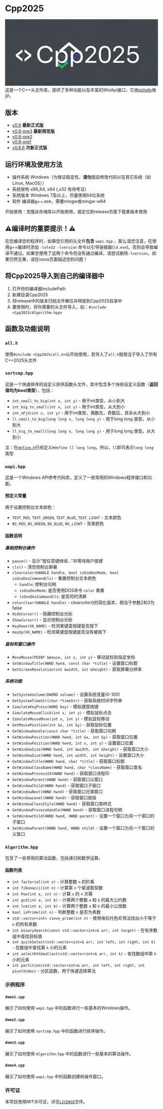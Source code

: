 # Cpp2025

![img](imgs/logo.png)
这是一个C++头文件库，提供了多种功能以及丰富的WinApi接口，它由[pztsdy](http://www.github.com/pztsdy)维护。

## 版本

- [v0.9](https://github.com/pztsdy/Cpp2025/releases/tag/v0.9) **最新正式版**
- [v0.9-pre3](https://github.com/pztsdy/Cpp2025/releases/tag/v0.9pre3) **最新预览版**
- [v0.9-pre2](https://github.com/pztsdy/Cpp2025/releases/tag/v0.9pre2)
- [v0.9-pre1](https://github.com/pztsdy/Cpp2025/releases/tag/v0.9pre)
- [v0.8.6](https://github.com/pztsdy/Cpp2025/releases/tag/v0.8.6) **次新正式版**

## 运行环境及使用方法
- 操作系统
  Windows（为保证稳定性，**请勿**擅自修改代码以在其它系统（如Linux, MacOS））
- 系统架构
  x86_64, x64 \(,x32 有待考证\)
- 系统版本
  Windows 7及以上，尽量使用64位系统
- 软件
  编译器g++.exe，需要mingw或mingw-w64

开始使用：克隆此存储库以开始使用，或定位到release页面下载某版本使用

## ⚠编译时的重要提示！⚠
在您编译您的程序时，如果您引用的头文件**包含** `wapi.hpp` ，那么请您注意，在使用g++编译时添加 `-lole32 -lversion` 命令以引导链接器(`ld.exe`)。否则会导致编译不通过。如果您使用了这两个命令但没有通过编译，请尝试删除`-lversion`，如果仍然无果，请在issus页面描述您的问题！

## 将Cpp2025导入到自己的编译器中
1. 打开你的编译器IncludePath
2. 新建目录Cpp2025
3. 将release中的版本归档文件解压并释放到Cpp2025目录中
4. 要使用时，将你需要的头文件导入，如：`#include <Cpp2025/Algorithm.hpp>`

## 函数及功能说明

### `all.h`
使用`#include <Cpp2025/all.h>`以开始使用，若导入了`all.h`就相当于导入了所有C++2025头文件

### `sortcmp.hpp`
这是一个快速排序的自定义排序函数头文件，其中包含多个快排自定义函数（**返回值均为bool类型**），包括：
- `int_small_to_big(int x, int y)` - 用于int类型，从小到大
- `int_big_to_small(int x, int y)` - 用于int类型，从大到小
- `int_oFjS(int x, int y)` - 用于int类型，偶数先，奇数后，其余从大到小
- `ll_small_to_big(long long x, long long y)` - 用于long long 类型，从小到大
- `ll_big_to_small(long long x, long long y)` - 用于long long 类型，从大到小

注：在[`define.h`](define.h)已经定义`#define ll long long`，所以，`ll`即可表示`long long` 类型

### `wapi.hpp`
这是一个Windows API参考代码库，定义了一些常用的Windows程序接口和功能。

#### 预定义常量
用于设置控制台文本颜色：
- `TEXT_RED`, `TEXT_GREEN`, `TEXT_BLUE`, `TEXT_LIGHT` - 文本颜色
- `BG_RED`, `BG_GREEN`, `BG_BLUE`, `BG_LIGHT` - 背景颜色

#### 函数说明
##### 基础控制台操作
- `pause()` - 显示"按任意键继续..."并等待用户按键
- `cls()` - 清空控制台屏幕
- `clearcolor(HANDLE handle, bool isUseDosMode, bool isUseDosCommandCls)` - 重置控制台文本颜色
  - `handle`: 控制台句柄
  - `isUseDosMode`: 是否使用DOS命令 `color` 重置
  - `isUseDosCommandCls`: 是否同时清屏
- `colorclear(HANDLE handle)` - clearcolor()的简化版本，相当于参数2和3为false
- `HideCursor()` - 隐藏控制台光标
- `ShowCursor()` - 显示控制台光标
- `KeyDown(VK_NAME)` - 检测某键盘按键是否按下
- `KeyUp(VK_NAME)` - 检测某键盘按键是否没有被按下

##### 鼠标和窗口操作
- `MoveMouse(POINT &mouse, int x, int y)` - 移动鼠标到指定坐标
- `SetWindowTitle(HWND hwnd, const char *title)` - 设置窗口标题
- `GetScreenResolution(int &width, int &height)` - 获取屏幕分辨率

##### 系统功能
- `SetSystemVolume(DWORD volume)` - 设置系统音量(0-100)
- `GetSystemTimeStr(char *timeStr)` - 获取系统时间字符串
- `SimulateKeyPress(WORD key)` - 模拟键盘按键
- `SimulateMouseClick(int x, int y)` - 模拟鼠标点击
- `SimulateMouseMove(int x, int y)` - 模拟鼠标移动
- `GetMousePosition(int &x, int &y)` - 获取鼠标位置
- `GetWindowHandle(const char *title)` - 获取窗口句柄
- `GetWindowPosition(HWND hwnd, int &x, int &y)` - 获取窗口位置
- `SetWindowPosition(HWND hwnd, int x, int y)` - 设置窗口位置
- `GetWindowSize(HWND hwnd, int &width, int &height)` - 获取窗口大小
- `SetWindowSize(HWND hwnd, int width, int height)` - 设置窗口大小
- `GetWindowTitle(HWND hwnd, char *title)` - 获取窗口标题
- `GetWindowClassName(HWND hwnd, char *className)` - 获取窗口类名
- `GetWindowProcessId(HWND hwnd)` - 获取窗口进程ID
- `GetWindowParent(HWND hwnd)` - 获取窗口父窗口
- `GetWindowChild(HWND hwnd)` - 获取窗口子窗口
- `GetWindowNext(HWND hwnd)` - 获取窗口兄弟窗口
- `GetWindowLevel(HWND hwnd)` - 获取窗口层级
- `GetWindowClassStyle(HWND hwnd)` - 获取窗口类样式
- `GetWindowProcessHandle(HWND hwnd)` - 获取窗口进程句柄
- `SetWindowChild(HWND hwnd, HWND parent)` - 设置一个窗口为另一个窗口的子窗口
- `SetWindowParent(HWND hwnd, HWND child)` - 设置一个窗口为另一个窗口的父窗口

### `Algorithm.hpp`
包含了一些常用的算法函数，包括递归和数学运算。

#### 函数列表
- `int factorial(int n)` - 计算整数 `n` 的阶乘
- `int fibonacci(int n)` - 计算第 `n` 个斐波那契数
- `int Pow(int x, int n)` - 计算 `x` 的 `n` 次幂
- `int gcd(int a, int b)` - 计算两个整数 `a` 和 `b` 的最大公约数
- `int lcm(int a, int b)` - 计算两个整数 `a` 和 `b` 的最小公倍数
- `bool isPrime(int n)` - 判断整数 `n` 是否为素数
- `std::vector<int> sieve_prime(int n)` - 使用埃拉托色尼筛法找出小于等于 `n` 的所有素数
- `int binarySearch(const std::vector<int>& arr, int target)` - 在有序数组中查找目标值
- `int quickSelect(std::vector<int>& arr, int left, int right, int k)` - 在数组中查找第 `k` 小的元素
- `int selectKthSmallest(std::vector<int>& arr, int k)` - 查找数组中第 `k` 小的元素
- `int partition(std::vector<int>& arr, int left, int right, int pivotIndex)` - 分区函数，用于快速选择算法

### 示例程序
#### `demo1.cpp`
展示了如何使用 `wapi.hpp` 中的函数进行一些基本的Windows操作。

#### `demo2.cpp`
展示了如何使用 `sortcmp.hpp` 中的函数进行排序操作。

#### `demo3.cpp`
展示了如何使用 `Algorithm.hpp` 中的函数进行一些基本的算法操作。

#### `demo4.cpp`
展示了如何使用 `wapi.hpp` 中的函数创建和操作窗口。

### 许可证
本项目使用MIT许可证，详见[`LICENSE`](LICENSE)文件。
